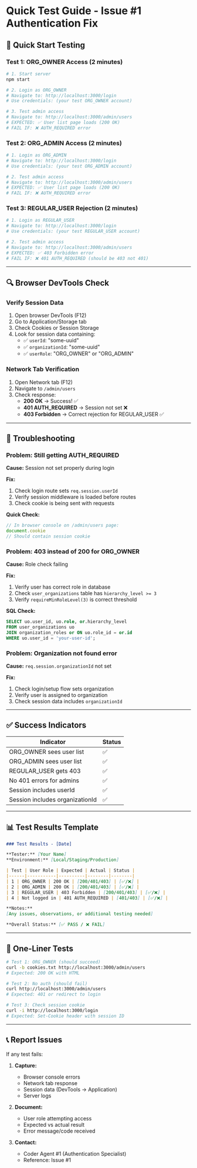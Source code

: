 # Quick Test Guide - Issue #1 Authentication Fix

## 🚀 Quick Start Testing

### Test 1: ORG_OWNER Access (2 minutes)
```bash
# 1. Start server
npm start

# 2. Login as ORG_OWNER
# Navigate to: http://localhost:3000/login
# Use credentials: (your test ORG_OWNER account)

# 3. Test admin access
# Navigate to: http://localhost:3000/admin/users
# EXPECTED: ✅ User list page loads (200 OK)
# FAIL IF: ❌ AUTH_REQUIRED error
```

### Test 2: ORG_ADMIN Access (2 minutes)
```bash
# 1. Login as ORG_ADMIN
# Navigate to: http://localhost:3000/login
# Use credentials: (your test ORG_ADMIN account)

# 2. Test admin access
# Navigate to: http://localhost:3000/admin/users
# EXPECTED: ✅ User list page loads (200 OK)
# FAIL IF: ❌ AUTH_REQUIRED error
```

### Test 3: REGULAR_USER Rejection (2 minutes)
```bash
# 1. Login as REGULAR_USER
# Navigate to: http://localhost:3000/login
# Use credentials: (your test REGULAR_USER account)

# 2. Test admin access
# Navigate to: http://localhost:3000/admin/users
# EXPECTED: ✅ 403 Forbidden error
# FAIL IF: ❌ 401 AUTH_REQUIRED (should be 403 not 401)
```

---

## 🔍 Browser DevTools Check

### Verify Session Data
1. Open browser DevTools (F12)
2. Go to Application/Storage tab
3. Check Cookies or Session Storage
4. Look for session data containing:
   - ✅ `userId`: "some-uuid"
   - ✅ `organizationId`: "some-uuid"
   - ✅ `userRole`: "ORG_OWNER" or "ORG_ADMIN"

### Network Tab Verification
1. Open Network tab (F12)
2. Navigate to `/admin/users`
3. Check response:
   - **200 OK** → Success! ✅
   - **401 AUTH_REQUIRED** → Session not set ❌
   - **403 Forbidden** → Correct rejection for REGULAR_USER ✅

---

## 🐛 Troubleshooting

### Problem: Still getting AUTH_REQUIRED
**Cause:** Session not set properly during login

**Fix:**
1. Check login route sets `req.session.userId`
2. Verify session middleware is loaded before routes
3. Check cookie is being sent with requests

**Quick Check:**
```javascript
// In browser console on /admin/users page:
document.cookie
// Should contain session cookie
```

### Problem: 403 instead of 200 for ORG_OWNER
**Cause:** Role check failing

**Fix:**
1. Verify user has correct role in database
2. Check `user_organizations` table has `hierarchy_level >= 3`
3. Verify `requireMinRoleLevel(3)` is correct threshold

**SQL Check:**
```sql
SELECT uo.user_id, uo.role, or.hierarchy_level
FROM user_organizations uo
JOIN organization_roles or ON uo.role_id = or.id
WHERE uo.user_id = 'your-user-id';
```

### Problem: Organization not found error
**Cause:** `req.session.organizationId` not set

**Fix:**
1. Check login/setup flow sets organization
2. Verify user is assigned to organization
3. Check session data includes `organizationId`

---

## ✅ Success Indicators

| Indicator | Status |
|-----------|--------|
| ORG_OWNER sees user list | ✅ |
| ORG_ADMIN sees user list | ✅ |
| REGULAR_USER gets 403 | ✅ |
| No 401 errors for admins | ✅ |
| Session includes userId | ✅ |
| Session includes organizationId | ✅ |

---

## 📊 Test Results Template

```markdown
### Test Results - [Date]

**Tester:** [Your Name]
**Environment:** [Local/Staging/Production]

| Test | User Role | Expected | Actual | Status |
|------|-----------|----------|--------|--------|
| 1 | ORG_OWNER | 200 OK | [200/401/403] | [✅/❌] |
| 2 | ORG_ADMIN | 200 OK | [200/401/403] | [✅/❌] |
| 3 | REGULAR_USER | 403 Forbidden | [200/401/403] | [✅/❌] |
| 4 | Not logged in | 401 AUTH_REQUIRED | [401/403] | [✅/❌] |

**Notes:**
[Any issues, observations, or additional testing needed]

**Overall Status:** [✅ PASS / ❌ FAIL]
```

---

## 🎯 One-Liner Tests

```bash
# Test 1: ORG_OWNER (should succeed)
curl -b cookies.txt http://localhost:3000/admin/users
# Expected: 200 OK with HTML

# Test 2: No auth (should fail)
curl http://localhost:3000/admin/users
# Expected: 401 or redirect to login

# Test 3: Check session cookie
curl -i http://localhost:3000/login
# Expected: Set-Cookie header with session ID
```

---

## 📞 Report Issues

If any test fails:

1. **Capture:**
   - Browser console errors
   - Network tab response
   - Session data (DevTools → Application)
   - Server logs

2. **Document:**
   - User role attempting access
   - Expected vs actual result
   - Error message/code received

3. **Contact:**
   - Coder Agent #1 (Authentication Specialist)
   - Reference: Issue #1
